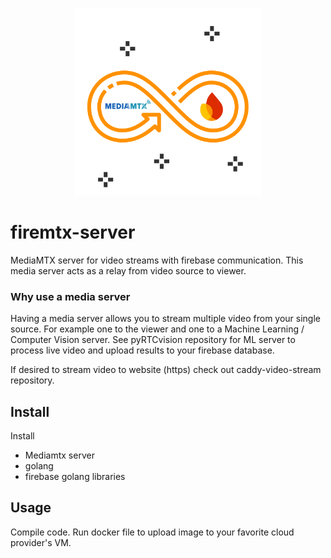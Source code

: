 <p align="center">
    <img src="assets/firemtx logo.png" height=300 width=300>
</p>

# firemtx-server
MediaMTX server for video streams with firebase communication. This media server acts as a relay from video source to viewer. 


### Why use a media server
Having a media server allows you to stream multiple video from your single source. For example one to the viewer and one to a Machine Learning / Computer Vision server. See pyRTCvision repository for ML server to process live video and upload results to your firebase database.

If desired to stream video to website (https) check out caddy-video-stream repository.

## Install
Install
* Mediamtx server
* golang
* firebase golang libraries

## Usage
Compile code. Run docker file to upload image to your favorite cloud provider's VM.
